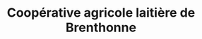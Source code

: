 ---
title: "Coopérative agricole laitière de Brenthonne"
url: /brenthonne/cooperative-agricole-laitiere-de-brenthonne/
shop: Hofladen
---